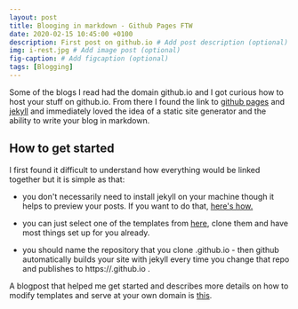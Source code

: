 ```yaml
---
layout: post
title: Blooging in markdown - Github Pages FTW
date: 2020-02-15 10:45:00 +0100
description: First post on github.io # Add post description (optional)
img: i-rest.jpg # Add image post (optional)
fig-caption: # Add figcaption (optional)
tags: [Blogging]
---
```

Some of the blogs I read had the domain github.io and I got curious how to host your stuff on github.io. From there I found the link to [github pages](https://pages.github.com/) and [jekyll](https://jekyllrb.com/) and immediately loved the idea of a static site generator and the ability to write your blog in markdown.

## How to get started
I first found it difficult to understand how everything would be linked together but it is simple as that:

- you don't necessarily need to install jekyll on your machine though it helps to preview your posts. If you want to do that, [here's how.](https://jekyllrb.com/docs/)

- you can just select one of the templates from [here](https://jekyllthemes.io/github-pages-themes), clone them and have most things set up for you already.

- you should name the repository that you clone <yourusernameatgithub>.github.io - then github automatically builds your site with jekyll every time you change that repo and publishes to https://<yourusernameatgithub>.github.io .

A blogpost that helped me get started and describes more details on how to modify templates and serve at your own domain is [this](https://www.smashingmagazine.com/2014/08/build-blog-jekyll-github-pages/).
